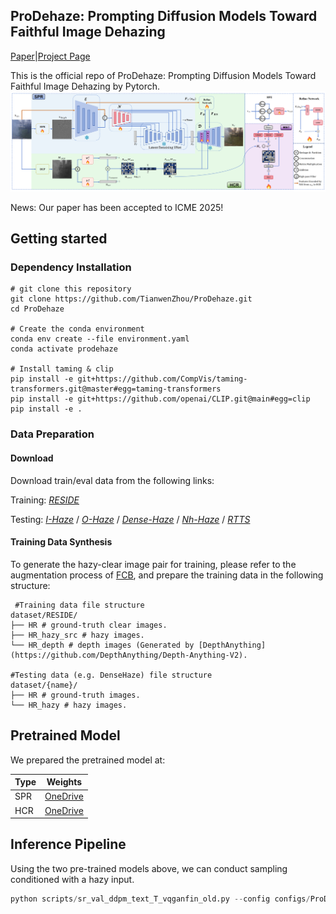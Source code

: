 ## ProDehaze: Prompting Diffusion Models Toward Faithful Image Dehazing

[Paper](https://arxiv.org/abs/2308.10510)|[Project Page](https://zhoutianwen.com/prodehaze)

This is the official repo of ProDehaze: Prompting Diffusion Models Toward Faithful Image Dehazing by Pytorch.
<img src="asset/overview.png" alt="show" style="zoom:90%;" />

News: Our paper has been accepted to ICME 2025!

## Getting started
### Dependency Installation
```shell
# git clone this repository
git clone https://github.com/TianwenZhou/ProDehaze.git
cd ProDehaze

# Create the conda environment 
conda env create --file environment.yaml
conda activate prodehaze

# Install taming & clip
pip install -e git+https://github.com/CompVis/taming-transformers.git@master#egg=taming-transformers
pip install -e git+https://github.com/openai/CLIP.git@main#egg=clip
pip install -e .
```

### Data Preparation

#### Download
Download train/eval data from the following links:

Training: [*RESIDE*](https://sites.google.com/view/reside-dehaze-datasets/reside-v0)

Testing:
[*I-Haze*](https://data.vision.ee.ethz.ch/cvl/ntire18//i-haze/#:~:text=To%20overcome%20this%20issue%20we%20introduce%20I-HAZE%2C%20a,real%20haze%20produced%20by%20a%20professional%20haze%20machine.) / 
[*O-Haze*](https://data.vision.ee.ethz.ch/cvl/ntire18/o-haze/) /
[*Dense-Haze*](https://arxiv.org/abs/1904.02904#:~:text=To%20address%20this%20limitation%2C%20we%20introduce%20Dense-Haze%20-,introducing%20real%20haze%2C%20generated%20by%20professional%20haze%20machines.) /
[*Nh-Haze*](https://data.vision.ee.ethz.ch/cvl/ntire20/nh-haze/) /
[*RTTS*](https://sites.google.com/view/reside-dehaze-datasets/reside-standard?authuser=0) 

#### Training Data Synthesis
To generate the hazy-clear image pair for training, please refer to the augmentation process of [FCB](https://github.com/W-Jilly/frequency-compensated-diffusion-model-pytorch), and prepare the training data in the following structure:

```shell
 #Training data file structure
dataset/RESIDE/
├── HR # ground-truth clear images.
├── HR_hazy_src # hazy images.
└── HR_depth # depth images (Generated by [DepthAnything](https://github.com/DepthAnything/Depth-Anything-V2).

#Testing data (e.g. DenseHaze) file structure
dataset/{name}/
├── HR # ground-truth images.
└── HR_hazy # hazy images.
```
## Pretrained Model

We prepared the pretrained model at:

| Type                                                        | Weights                                        |
| ----------------------------------------------------------- | ------------------------------------------------------------ |
| SPR                                                 | [OneDrive](https://1drv.ms/u/s!AsqtTP8eWS-penA8AqrU8c_I4jU) |
| HCR                                                 | [OneDrive](https://1drv.ms/u/s!AsqtTP8eWS-penA8AqrU8c_I4jU) |

## Inference Pipeline
Using the two pre-trained models above, we can conduct sampling conditioned with a hazy input.
```python
python scripts/sr_val_ddpm_text_T_vqganfin_old.py --config configs/ProDehaze/v2-finetune_text_T_512.yaml --ckpt CKPT --init-img HAZY_PATH --outdir OUT_PATH --ddpm_steps 50 --dec_w 1 --seed 42 --n_samples 1 --vqgan_ckpt VQGAN_CKPT --colorfix_type none
```

